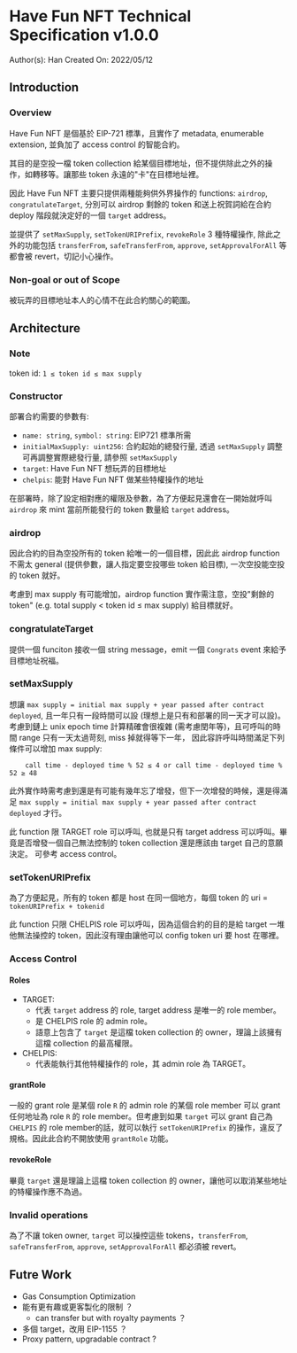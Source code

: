 # Have Fun NFT Technical Specification v1.0.0
Author(s): Han
Created On: 2022/05/12

## Introduction
### Overview
Have Fun NFT 是個基於 EIP-721 標準，且實作了 metadata, enumerable extension, 並負加了 access control 的智能合約。

其目的是空投一檔 token collection 給某個目標地址，但不提供除此之外的操作，如轉移等。讓那些 token 永遠的"卡"在目標地址裡。

因此 Have Fun NFT 主要只提供兩種能夠供外界操作的 functions: `airdrop`, `congratulateTarget`, 分別可以 airdrop 剩餘的 token 和送上祝賀詞給在合約 deploy 階段就決定好的一個 `target` address。

並提供了 `setMaxSupply`, `setTokenURIPrefix`, `revokeRole` 3 種特權操作, 除此之外的功能包括 `transferFrom`, `safeTransferFrom`, `approve`, `setApprovalForAll` 等都會被 revert，切記小心操作。

### Non-goal or out of Scope
被玩弄的目標地址本人的心情不在此合約關心的範圍。

## Architecture

### Note
token id: `1 ≤ token id ≤ max supply`

### Constructor
部署合約需要的參數有: 
- `name: string`, `symbol: string`: EIP721 標準所需
- `initialMaxSupply: uint256`: 合約起始的總發行量, 透過 `setMaxSupply` 調整可再調整實際總發行量, 請參照 `setMaxSupply`
- `target`: Have Fun NFT 想玩弄的目標地址
- `chelpis`: 能對 Have Fun NFT 做某些特權操作的地址

在部署時，除了設定相對應的權限及參數，為了方便起見還會在一開始就呼叫 `airdrop` 來 mint 當前所能發行的 token 數量給 `target` address。

### airdrop

因此合約的目為空投所有的 token 給唯一的一個目標，因此此 airdrop function 不需太 general (提供參數，讓人指定要空投哪些 token 給目標), 一次空投能空投的 token 就好。

考慮到 max supply 有可能增加，airdrop function 實作需注意，空投"剩餘的 token" (e.g. total supply < token id ≤ max supply) 給目標就好。

### congratulateTarget

提供一個 funciton 接收一個 string message，emit 一個 `Congrats` event 來給予目標地址祝福。

### setMaxSupply

想讓 `max supply = initial max supply + year passed after contract deployed`, 且一年只有一段時間可以設 (理想上是只有和部署的同一天才可以設)。
考慮到鏈上 unix epoch time 計算精確會很複雜 (需考慮閏年等)，且可呼叫的時間 range 只有一天太過苛刻, miss 掉就得等下一年，
因此容許呼叫時間滿足下列條件可以增加 max supply:
```
    call time - deployed time % 52 ≤ 4 or call time - deployed time % 52 ≥ 48
```

此外實作時需考慮到還是有可能有幾年忘了增發，但下一次增發的時候，還是得滿足 `max supply = initial max supply + year passed after contract deployed` 才行。

此 function 限 TARGET role 可以呼叫, 也就是只有 target address 可以呼叫。畢竟是否增發一個自己無法控制的 token collection 還是應該由 target 自己的意願決定。
可參考 access control。

### setTokenURIPrefix
為了方便起見，所有的 token 都是 host 在同一個地方，每個 token 的 uri = `tokenURIPrefix + tokenid`

此 function 只限 CHELPIS role 可以呼叫，因為這個合約的目的是給 target 一堆他無法操控的 token，因此沒有理由讓他可以 config token uri 要 host 在哪裡。

### Access Control
#### Roles
- TARGET: 
    - 代表 `target` address 的 role, target address 是唯一的 role member。
    - 是 CHELPIS role 的 admin role。
    - 語意上包含了 `target` 是這檔 token collection 的 owner，理論上該擁有這檔 collection 的最高權限。
- CHELPIS: 
    - 代表能執行其他特權操作的 role，其 admin role 為 TARGET。

#### grantRole
一般的 grant role 是某個 role `R` 的 admin role 的某個 role member 可以 grant 任何地址為 role `R` 的 role member。但考慮到如果 `target` 可以 grant 自己為 `CHELPIS` 的 role member的話，就可以執行 `setTokenURIPrefix` 的操作，違反了規格。因此此合約不開放使用 `grantRole` 功能。

#### revokeRole
畢竟 `target` 還是理論上這檔 token collection 的 owner，讓他可以取消某些地址的特權操作應不為過。

### Invalid operations
為了不讓 token owner, `target` 可以操控這些 tokens，`transferFrom`, `safeTransferFrom`, `approve`, `setApprovalForAll` 都必須被 revert。

## Futre Work
- Gas Consumption Optimization
- 能有更有趣或更客製化的限制 ？
    - can transfer but with royalty payments ？
- 多個 target，改用 EIP-1155 ？
- Proxy pattern, upgradable contract ?

